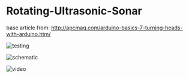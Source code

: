 # Rotating-Ultrasonic-Sonar
base article from: http://apcmag.com/arduino-basics-7-turning-heads-with-arduino.htm/


![testing](http://oi64.tinypic.com/21b9ld3.jpg)

![schematic](http://oi63.tinypic.com/20q0xg9.jpg)

![video](https://www.youtube.com/watch?v=dDjH5i3ygoc)

